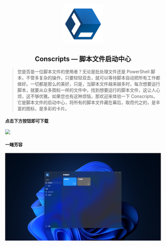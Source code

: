 # 


<p align="center">
    <img src="Conscripts/Assets/Conscripts_Logo.png" alt="Hero image for Conscripts" height="128" width="128"/>
    <h2 align="center">Conscripts — 脚本文件启动中心</h4>
</p>

> 您是否是一位脚本文件的使用者？无论是批处理文件还是 PowerShell 脚本，不管多复杂的操作，只要轻轻双击，就可以等待脚本自动把所有工作都做好。一切都是那么的美好，只是，当脚本文件越来越多时，每次想要运行脚本，就要从众多图标一样的文件中，找到想要运行的脚本文件，这让人心烦，这不够优雅。如果您也有这种烦恼，那欢迎来体验一下 Conscripts，它是脚本文件的启动中心，将所有的脚本文件藏在幕后，取而代之的，是丰富的图标，是多彩的卡片。

#### 点击下方按钮即可下载

<a href="https://apps.microsoft.com/store/detail/9PPNDNTLQ86Q?launch=true&mode=full">
	<img src="https://get.microsoft.com/images/zh-CN%20dark.svg"/>
</a>

#### 一睹芳容
![screenshot.png](Conscripts/Assets/screenshot1.png)
